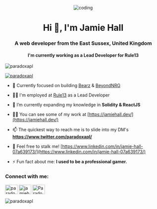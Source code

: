 <p align="center"><img src="https://media.giphy.com/media/X2GAT3LStXoOasyYvg/giphy.gif" alt="coding" /></p>

<h1 align="center">Hi 👋, I'm Jamie Hall</h1>
<h3 align="center">A web developer from the East Sussex, United Kingdom</h3>
<h4 align="center">I'm currently working as a Lead Developer for Rule13</h4>

<p align="left"> <img src="https://komarev.com/ghpvc/?username=paradoxapl&label=Profile%20views&color=0e75b6&style=flat" alt="paradoxapl" /> </p>

<p align="left"> <a href="https://twitter.com/paradoxapl" target="blank"><img src="https://img.shields.io/twitter/follow/paradoxapl?logo=twitter&style=for-the-badge" alt="paradoxapl" /></a> </p>

- 🔭 Currently focused on building [Bearz](https://www.twitter.com/bearznft) & [BeyondNRG](https://beyondnrg.com/)

- 🧑‍💼 I'm employed at [Rule13](https://www.rule13.co.uk/) as a Lead Developer

- 🌱 I’m currently expanding my knowledge in **Solidity & ReactJS**

- 👨‍💻 You can see some of my work at [https://jamiehall.dev/](https://jamiehall.dev/)

- 📫 The quickest way to reach me is to slide into my DM's **https://www.twitter.com/paradoxapl/**

- 📄 Feel free to stalk me! [https://www.linkedin.com/in/jamie-hall-07a639173/](https://www.linkedin.com/in/jamie-hall-07a639173/)

- ⚡ Fun fact about me:  **I used to be a professional gamer.**

<h3 align="left">Connect with me:</h3>
<p align="left">
<a href="https://twitter.com/paradoxapl" target="blank"><img align="center" src="https://raw.githubusercontent.com/rahuldkjain/github-profile-readme-generator/master/src/images/icons/Social/twitter.svg" alt="paradoxapl" height="30" width="40" /></a>
<a href="https://linkedin.com/in/jamiehall-dev" target="blank"><img align="center" src="https://raw.githubusercontent.com/rahuldkjain/github-profile-readme-generator/master/src/images/icons/Social/linked-in-alt.svg" alt="jamiehall-dev" height="30" width="40" /></a>
<a href="https://discord.gg/Paradox#5466" target="blank"><img align="center" src="https://raw.githubusercontent.com/rahuldkjain/github-profile-readme-generator/master/src/images/icons/Social/discord.svg" alt="Paradox#5466" height="30" width="40" /></a>
</p>

<p><img align="center" src="https://github-readme-streak-stats.herokuapp.com/?user=paradoxapl&" alt="paradoxapl" /></p>

